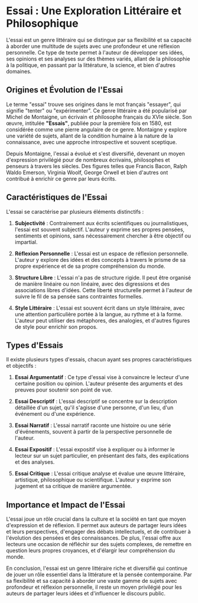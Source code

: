 # Essai : Une Exploration Littéraire et Philosophique

L'essai est un genre littéraire qui se distingue par sa flexibilité et sa capacité à aborder une multitude de sujets avec une profondeur et une réflexion personnelle. Ce type de texte permet à l'auteur de développer ses idées, ses opinions et ses analyses sur des thèmes variés, allant de la philosophie à la politique, en passant par la littérature, la science, et bien d'autres domaines. 

## Origines et Évolution de l'Essai

Le terme "essai" trouve ses origines dans le mot français "essayer", qui signifie "tenter" ou "expérimenter". Ce genre littéraire a été popularisé par Michel de Montaigne, un écrivain et philosophe français du XVIe siècle. Son œuvre, intitulée **"Essais"**, publiée pour la première fois en 1580, est considérée comme une pierre angulaire de ce genre. Montaigne y explore une variété de sujets, allant de la condition humaine à la nature de la connaissance, avec une approche introspective et souvent sceptique.

Depuis Montaigne, l'essai a évolué et s'est diversifié, devenant un moyen d'expression privilégié pour de nombreux écrivains, philosophes et penseurs à travers les siècles. Des figures telles que Francis Bacon, Ralph Waldo Emerson, Virginia Woolf, George Orwell et bien d'autres ont contribué à enrichir ce genre par leurs écrits.

## Caractéristiques de l'Essai

L'essai se caractérise par plusieurs éléments distinctifs :

1. **Subjectivité** : Contrairement aux écrits scientifiques ou journalistiques, l'essai est souvent subjectif. L'auteur y exprime ses propres pensées, sentiments et opinions, sans nécessairement chercher à être objectif ou impartial.

2. **Réflexion Personnelle** : L'essai est un espace de réflexion personnelle. L'auteur y explore des idées et des concepts à travers le prisme de sa propre expérience et de sa propre compréhension du monde.

3. **Structure Libre** : L'essai n'a pas de structure rigide. Il peut être organisé de manière linéaire ou non linéaire, avec des digressions et des associations libres d'idées. Cette liberté structurelle permet à l'auteur de suivre le fil de sa pensée sans contraintes formelles.

4. **Style Littéraire** : L'essai est souvent écrit dans un style littéraire, avec une attention particulière portée à la langue, au rythme et à la forme. L'auteur peut utiliser des métaphores, des analogies, et d'autres figures de style pour enrichir son propos.

## Types d'Essais

Il existe plusieurs types d'essais, chacun ayant ses propres caractéristiques et objectifs :

1. **Essai Argumentatif** : Ce type d'essai vise à convaincre le lecteur d'une certaine position ou opinion. L'auteur présente des arguments et des preuves pour soutenir son point de vue.

2. **Essai Descriptif** : L'essai descriptif se concentre sur la description détaillée d'un sujet, qu'il s'agisse d'une personne, d'un lieu, d'un événement ou d'une expérience.

3. **Essai Narratif** : L'essai narratif raconte une histoire ou une série d'événements, souvent à partir de la perspective personnelle de l'auteur.

4. **Essai Expositif** : L'essai expositif vise à expliquer ou à informer le lecteur sur un sujet particulier, en présentant des faits, des explications et des analyses.

5. **Essai Critique** : L'essai critique analyse et évalue une œuvre littéraire, artistique, philosophique ou scientifique. L'auteur y exprime son jugement et sa critique de manière argumentée.

## Importance et Impact de l'Essai

L'essai joue un rôle crucial dans la culture et la société en tant que moyen d'expression et de réflexion. Il permet aux auteurs de partager leurs idées et leurs perspectives, d'engager des débats intellectuels, et de contribuer à l'évolution des pensées et des connaissances. De plus, l'essai offre aux lecteurs une occasion de réfléchir sur des sujets complexes, de remettre en question leurs propres croyances, et d'élargir leur compréhension du monde.

En conclusion, l'essai est un genre littéraire riche et diversifié qui continue de jouer un rôle essentiel dans la littérature et la pensée contemporaine. Par sa flexibilité et sa capacité à aborder une vaste gamme de sujets avec profondeur et réflexion personnelle, il reste un moyen privilégié pour les auteurs de partager leurs idées et d'influencer le discours public.